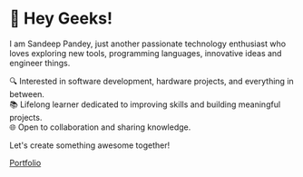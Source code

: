 # 👋 Hey Geeks!

I am Sandeep Pandey, just another passionate technology enthusiast who loves exploring new tools, programming languages, innovative ideas and engineer things.  

🔍 Interested in software development, hardware projects, and everything in between.  
📚 Lifelong learner dedicated to improving skills and building meaningful projects.  
🌐 Open to collaboration and sharing knowledge.

Let's create something awesome together!

[Portfolio](https://codeunit.vercel.app)
